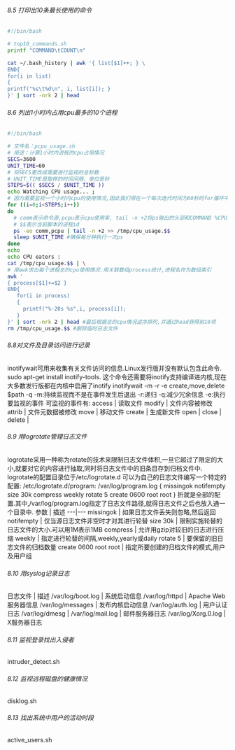 ﻿###### 8.5 打印出10条最长使用的命令
```bash
#!/bin/bash

# top10_commands.sh
printf "COMMAND\tCOUNT\n"

cat ~/.bash_history | awk '{ list[$1]++; } \
END{
for(i in list)
{
printf("%s\t%d\n", i, list[i]); }
}' | sort -nrk 2 | head
```




###### 8.6 列出1小时内占用cpu最多的10个进程
```bash
#!/bin/bash

# 文件名：pcpu_usage.sh
# 用途：计算1小时内进程的cpu占用情况
SECS=3600
UNIT_TIME=60
# 将SECS更改成需要进行监视的总秒数
# UNIT_TIME是取样的时间间隔，单位是秒
STEPS=$(( $SECS / $UNIT_TIME ))
echo Watching CPU usage... ;
# 因为需要监视一个小时内cpu的使用情况,因此我们得在一个每次迭代时间为60秒的for循环中不停地使用os来获得cpu的使用统计
for ((i=0;i<STEPS;i++))
do
  # comm表示命令源,pcpu表示cpu使用率, tail -n +2将ps输出的头部和COMMAND %CPU剥除
  # $$表示当前脚本的进程id
  ps -eo comm,pcpu | tail -n +2 >> /tmp/cpu_usage.$$
  sleep $UNIT_TIME #确保每分钟执行一次ps
done
echo 
echo CPU eaters :
cat /tmp/cpu_usage.$$ | \
# 用awk求出每个进程总的cpu使用情况.用关联数组process统计,进程名作为数组索引
awk '
{ process[$1]+=$2 }
END{
   for(i in process)
   {
     printf("%-20s %s",i, process[i]);
   }
}' | sort -nrk 2 | head #最后根据总的cpu情况逆序排列,并通过head获得前10项
rm /tmp/cpu_usage.$$ #删除临时日志文件
```


###### 8.8对文件及目录访问进行记录
inotifywait可用来收集有关文件访问的信息.Linux发行版并没有默认包含此命令. sudo apt-get install inotify-tools.
这个命令还需要将inotify支持编译进内核,现在大多数发行版都在内核中启用了inotify
inotifywait -m -r -e create,move,delete $path -q
-m:持续监视而不是在事件发生后退出
-r:递归
-q:减少冗余信息
-e:执行要监视的事件
可监视的事件有:
access | 读取文件
modify | 文件内容被修改
attrib | 文件元数据被修改
move | 移动文件
create | 生成新文件
open | 
close |
delete | 

###### 8.9 用logrotate管理日志文件
logrotate采用一种称为rotate的技术来限制日志文件体积,一旦它超过了限定的大小,就要对它的内容进行抽取,同时将日志文件中的旧条目存到归档文件中.
logrotate的配置目录位于/etc/logrotate.d
可以为自己的日志文件编写一个特定的配置:
/etc/logrotate.d/program:
/var/log/program.log {
missingok
notifempty
size 30k
 compress
weekly
  rotate 5
create 0600 root root
}
折就是全部的配置.其中,/var/log/program.log指定了日志文件路径,就得日志文件之后也放入通一个目录中.
参数 | 描述
---|---
missingok | 如果日志文件丢失则忽略,然后返回
notifempty | 仅当源日志文件非空时才对其进行轮替
size 30k | 限制实施轮替的日志文件的大小.可以用1M表示1MB
compress | 允许用gzip对较旧的日志进行压缩
weekly | 指定进行轮替的间隔,weekly,yearly或daily
rotate 5 | 要保留的旧日志文件的归档数量
create 0600 root root | 指定所要创建的归档文件的模式,用户及用户组


###### 8.10 用syslog记录日志
日志文件 | 描述
/var/log/boot.log | 系统启动信息
/var/log/httpd | Apache Web服务器信息
/var/log/messages | 发布内核启动信息
/var/log/auth.log | 用户认证日志
/var/log/dmesg | 
/var/log/mail.log | 邮件服务器日志
/var/log/Xorg.0.log | X服务器日志

###### 8.11 监视登录找出入侵者
intruder_detect.sh


###### 8.12 监视远程磁盘的健康情况
disklog.sh

###### 8.13 找出系统中用户的活动时段
active_users.sh
